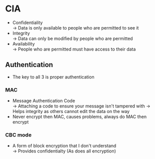 # CIA
* Confidentiality\
-> Data is only available to people who are permitted to see it
* Integrity\
-> Data can only be modified by people who are permitted
* Availability\
-> People who are permitted must have access to their data

## Authentication
* The key to all 3 is proper authentication

### MAC
* Message Authentication Code\
-> Attaching a code to ensure your message isn't tampered with
-> Helps integrity as others cannot edit the data on the way
* Never encrypt then MAC, causes problems, always do MAC then encrypt

### CBC mode
* A form of block encryption that I don't understand\
-> Provides confidentialty (As does all encryption)



